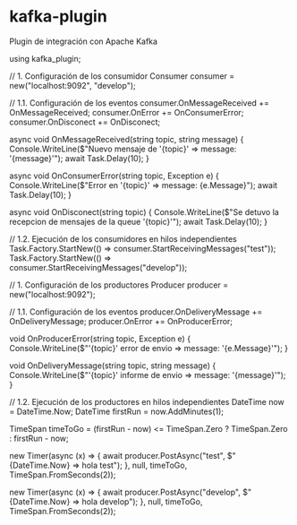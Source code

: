 # kafka-plugin
Plugin de integración con Apache Kafka

using kafka_plugin;

// 1.   Configuración de los consumidor
Consumer consumer = new("localhost:9092", "develop");

// 1.1. Configuración de los eventos 
consumer.OnMessageReceived += OnMessageReceived;
consumer.OnError += OnConsumerError;
consumer.OnDisconect += OnDisconect;

async void OnMessageReceived(string topic, string message)
{
    Console.WriteLine($"Nuevo mensaje de '{topic}' => message: '{message}'");
    await Task.Delay(10);
}

async void OnConsumerError(string topic, Exception e)
{
    Console.WriteLine($"Error en '{topic}' => message: {e.Message}");
    await Task.Delay(10);
}

async void OnDisconect(string topic)
{
    Console.WriteLine($"Se detuvo la recepcion de mensajes de la queue '{topic}'");
    await Task.Delay(10);
}

// 1.2. Ejecución de los consumidores en hilos independientes
Task.Factory.StartNew(() => consumer.StartReceivingMessages("test"));
Task.Factory.StartNew(() => consumer.StartReceivingMessages("develop"));

// 1.   Configuración de los productores
Producer producer = new("localhost:9092");

// 1.1. Configuración de los eventos
producer.OnDeliveryMessage += OnDeliveryMessage;
producer.OnError += OnProducerError;

void OnProducerError(string topic, Exception e)
{
    Console.WriteLine($"'{topic}' error de envio => message: '{e.Message}'");
}

void OnDeliveryMessage(string topic, string message)
{
    Console.WriteLine($"'{topic}' informe de envio => message: '{message}'");
}

// 1.2. Ejecución de los productores en hilos independientes
DateTime now = DateTime.Now;
DateTime firstRun = now.AddMinutes(1);

TimeSpan timeToGo = (firstRun - now) <= TimeSpan.Zero ? TimeSpan.Zero : firstRun - now;

new Timer(async (x) =>
{
    await producer.PostAsync("test", $"{DateTime.Now} => hola test");
}, null, timeToGo, TimeSpan.FromSeconds(2));

new Timer(async (x) =>
{
    await producer.PostAsync("develop", $"{DateTime.Now} => hola develop");
}, null, timeToGo, TimeSpan.FromSeconds(2));
